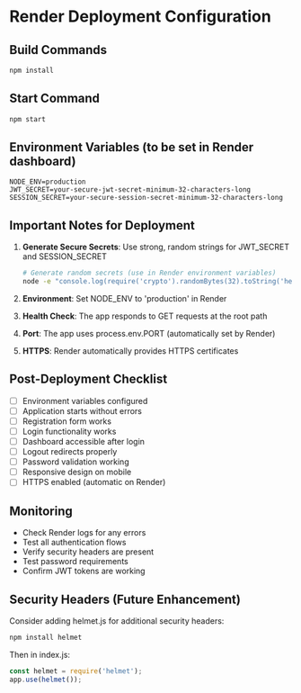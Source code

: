 # Render Deployment Configuration

## Build Commands
```bash
npm install
```

## Start Command
```bash
npm start
```

## Environment Variables (to be set in Render dashboard)
```
NODE_ENV=production
JWT_SECRET=your-secure-jwt-secret-minimum-32-characters-long
SESSION_SECRET=your-secure-session-secret-minimum-32-characters-long
```

## Important Notes for Deployment

1. **Generate Secure Secrets**: Use strong, random strings for JWT_SECRET and SESSION_SECRET
   ```bash
   # Generate random secrets (use in Render environment variables)
   node -e "console.log(require('crypto').randomBytes(32).toString('hex'))"
   ```

2. **Environment**: Set NODE_ENV to 'production' in Render

3. **Health Check**: The app responds to GET requests at the root path

4. **Port**: The app uses process.env.PORT (automatically set by Render)

5. **HTTPS**: Render automatically provides HTTPS certificates

## Post-Deployment Checklist
- [ ] Environment variables configured
- [ ] Application starts without errors
- [ ] Registration form works
- [ ] Login functionality works
- [ ] Dashboard accessible after login
- [ ] Logout redirects properly
- [ ] Password validation working
- [ ] Responsive design on mobile
- [ ] HTTPS enabled (automatic on Render)

## Monitoring
- Check Render logs for any errors
- Test all authentication flows
- Verify security headers are present
- Test password requirements
- Confirm JWT tokens are working

## Security Headers (Future Enhancement)
Consider adding helmet.js for additional security headers:
```bash
npm install helmet
```

Then in index.js:
```javascript
const helmet = require('helmet');
app.use(helmet());
```
